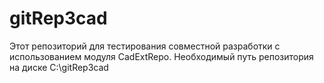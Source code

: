 # gitRep3cad
Этот репозиторий для тестирования совместной разработки с использованием модуля CadExtRepo.
Необходимый путь репозитория на диске C:\gitRep3cad
